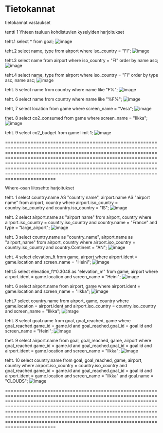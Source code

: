 # Tietokannat
tietokannat vastaukset

tentti 1 Yhteen tauluun kohdistuvien kyselyiden harjoitukset

teht.1
select * from goal;
![image](https://github.com/user-attachments/assets/6ec13130-088d-4525-b338-e476ea789d88)

teht.2
select name, type from airport where iso_country = "FI";
![image](https://github.com/user-attachments/assets/062fc2fa-ac4e-4f49-92a0-d1760b4350c1)

teht.3
select name from airport where iso_country = "FI" order by name asc;
![image](https://github.com/user-attachments/assets/e637d1f2-5695-403d-8364-3caf0e6447c4)

teht.4
select name, type from airport where iso_country = "FI" order by type asc, name asc;
![image](https://github.com/user-attachments/assets/e357aca8-98c2-434b-ae1f-1026a0d47041)

teht. 5
select name from country where name like "F%";
![image](https://github.com/user-attachments/assets/65821dc3-71ac-454f-939d-840c1d501755)

teht. 6
select name from country where name like "%F%";
![image](https://github.com/user-attachments/assets/14cfff54-c13c-4265-a724-8cf064a2a410)

teht, 7
select location from game where screen_name = "Vesa";
![image](https://github.com/user-attachments/assets/5ca39890-55c5-414c-b6ee-05694980f3b8)

thet. 8
select co2_consumed from game where screen_name = "Ilkka";
![image](https://github.com/user-attachments/assets/624877e0-e8f0-4e98-9557-f967a2ab04ea)

teht. 9
select co2_budget from game limit 1;
![image](https://github.com/user-attachments/assets/1676997e-a3d1-4435-80c0-fc7c345d8397)

============================================================================================================================================================================================================================================================================================================================================================================================================

Where-osan liitosehto harjoitukset

teht. 1
select country.name AS "country name", airport.name AS "airport name" from airport, country where airport.iso_country = country.iso_country and country.iso_country = "IS";
![image](https://github.com/user-attachments/assets/48fbd756-d232-40d9-9632-2009379bc285)

teht. 2
select airport.name as "airport name" from airport, country where airport.iso_country = country.iso_country and country.name = "France" and type = "large_airport";
![image](https://github.com/user-attachments/assets/e55fd6e6-a262-4b6e-b7ee-edb90d674aec)

teht. 3
select country.name as "country_name", airport.name as "airport_name" from airport, country where airport.iso_country = country.iso_country and country.Continent = "AN";
![image](https://github.com/user-attachments/assets/a601d928-183c-4fed-aec8-1e273364a3e5)

teht. 4
select elevation_ft from game, airport where airport.ident = game.location and screen_name = "Heini";
![image](https://github.com/user-attachments/assets/9b28ad7a-52cb-4f14-a150-1371fe915554)

teht.5
select elevation_ft*0.3048 as "elevation_m" from game, airport where airport.ident = game.location and screen_name = "Heini";
![image](https://github.com/user-attachments/assets/c1392767-81de-4844-bd33-7cdfec183f81)

teht. 6
select airport.name from airport, game where airport.ident = game.location and screen_name = "Ilkka";
![image](https://github.com/user-attachments/assets/b3db69e1-836b-4c80-b9eb-8cefe6f81c36)

teht.7 
select country.name from airport, game, country where game.location = airport.ident and airport.iso_country = country.iso_country and screen_name = "Ilkka";
![image](https://github.com/user-attachments/assets/c8b675cb-49b2-4913-a312-3f9386ba5f84)

teht. 8
select goal.name from goal, goal_reached, game where goal_reached.game_id = game.id and goal_reached.goal_id = goal.id and screen_name = "Heini";
![image](https://github.com/user-attachments/assets/100bf409-007b-45de-bd55-d4773c0a1120)

thet. 9
select airport.name from goal, goal_reached, game, airport where goal_reached.game_id = game.id and goal_reached.goal_id = goal.id and airport.ident = game.location and screen_name = "Ilkka";
![image](https://github.com/user-attachments/assets/920c8cf6-4306-484c-8008-ba8b0817d545)

teht. 10
select country.name from goal, goal_reached, game, airport, country where airport.iso_country = country.iso_country and goal_reached.game_id = game.id and goal_reached.goal_id = goal.id and airport.ident = game.location and screen_name = "Ilkka" and goal.name = "CLOUDS";
![image](https://github.com/user-attachments/assets/d71cfbeb-542f-4998-bc4b-4369fb7bee70)

============================================================================================================================================================================================================================================================================================================================================================================================================



